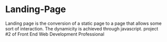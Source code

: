 # Landing-Page
Landing page is the conversion of a static page to a page that allows some sort of interaction. The dynamicity is achieved through javascript. project #2 of Front End Web Development Professional
